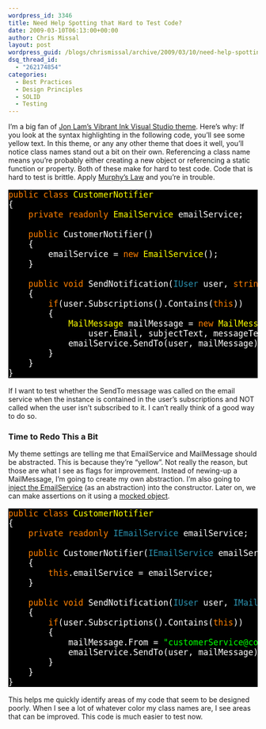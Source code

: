 ```yaml
---
wordpress_id: 3346
title: Need Help Spotting that Hard to Test Code?
date: 2009-03-10T06:13:00+00:00
author: Chris Missal
layout: post
wordpress_guid: /blogs/chrismissal/archive/2009/03/10/need-help-spotting-that-hard-to-test-code.aspx
dsq_thread_id:
  - "262174854"
categories:
  - Best Practices
  - Design Principles
  - SOLID
  - Testing
---
```

I&rsquo;m a big fan of <a href="http://www.iunknown.com/2007/06/vibrant_ink_vis.html" target="_blank">Jon Lam&#8217;s Vibrant Ink Visual Studio theme</a>. Here&rsquo;s why: If you look at the syntax highlighting in the following code, you&rsquo;ll see some yellow text. In this theme, or any any other theme that does it well, you&rsquo;ll notice class names stand out a bit on their own. Referencing a class name means you&rsquo;re probably either creating a new object or referencing a static function or property. Both of these make for hard to test code. Code that is hard to test is brittle. Apply <a href="http://en.wikipedia.org/wiki/Murphy%27s_law" target="_blank">Murphy&rsquo;s Law</a> and you&rsquo;re in trouble.

<pre style="background: black;font-size:120%"><span style="background: black none repeat scroll 0% 0%;color: #ff8000">public class </span><span style="background: black none repeat scroll 0% 0%;color: yellow">CustomerNotifier<br /></span><span style="background: black none repeat scroll 0% 0%;color: white">{<br />    </span><span style="background: black none repeat scroll 0% 0%;color: #ff8000">private readonly </span><span style="background: black none repeat scroll 0% 0%;color: yellow">EmailService </span><span style="background: black none repeat scroll 0% 0%;color: white">emailService;<br /><br />    </span><span style="background: black none repeat scroll 0% 0%;color: #ff8000">public </span><span style="background: black none repeat scroll 0% 0%;color: white">CustomerNotifier()<br />    {<br />        emailService = </span><span style="background: black none repeat scroll 0% 0%;color: #ff8000">new </span><span style="background: black none repeat scroll 0% 0%;color: yellow">EmailService</span><span style="background: black none repeat scroll 0% 0%;color: white">();<br />    }<br /><br />    </span><span style="background: black none repeat scroll 0% 0%;color: #ff8000">public void </span><span style="background: black none repeat scroll 0% 0%;color: white">SendNotification(</span><span style="background: black none repeat scroll 0% 0%;color: #2b91af">IUser </span><span style="background: black none repeat scroll 0% 0%;color: white">user, </span><span style="background: black none repeat scroll 0% 0%;color: #ff8000">string </span><span style="background: black none repeat scroll 0% 0%;color: white">subjectText, </span><span style="background: black none repeat scroll 0% 0%;color: #ff8000">string </span><span style="background: black none repeat scroll 0% 0%;color: white">messageText)<br />    {<br />        </span><span style="background: black none repeat scroll 0% 0%;color: #ff8000">if</span><span style="background: black none repeat scroll 0% 0%;color: white">(user.Subscriptions().Contains(</span><span style="background: black none repeat scroll 0% 0%;color: #ff8000">this</span><span style="background: black none repeat scroll 0% 0%;color: white">))<br />        {<br />            </span><span style="background: black none repeat scroll 0% 0%;color: yellow">MailMessage </span><span style="background: black none repeat scroll 0% 0%;color: white">mailMessage = </span><span style="background: black none repeat scroll 0% 0%;color: #ff8000">new </span><span style="background: black none repeat scroll 0% 0%;color: yellow">MailMessage</span><span style="background: black none repeat scroll 0% 0%;color: white">(</span><span style="background: black none repeat scroll 0% 0%;color: lime">"customerService@company.com"</span><span style="background: black none repeat scroll 0% 0%;color: white">, <br />                user.Email, subjectText, messageText);<br />            emailService.SendTo(user, mailMessage);<br />        }<br />    }<br />}<br /></span></pre>

[](http://11011.net/software/vspaste)

If I want to test whether the SendTo message was called on the email service when the instance is contained in the user&rsquo;s subscriptions and NOT called when the user isn&rsquo;t subscribed to it. I can&rsquo;t really think of a good way to do so.

### Time to Redo This a Bit

My theme settings are telling me that EmailService and MailMessage should be abstracted. This is because they&rsquo;re &ldquo;yellow&rdquo;. Not really the reason, but those are what I see as flags for improvement. Instead of newing-up a MailMessage, I&rsquo;m going to create my own abstraction. I&rsquo;m also going to <a href="http://martinfowler.com/articles/injection.html" target="_blank">inject the EmailService</a> (as an abstraction) into the constructor. Later on, we can make assertions on it using a <a href="http://ayende.com/projects/rhino-mocks.aspx" target="_blank">mocked object</a>.

<pre style="background: black;font-size:120%"><span style="background: black none repeat scroll 0% 0%;color: #ff8000">public class </span><span style="background: black none repeat scroll 0% 0%;color: yellow">CustomerNotifier<br /></span><span style="background: black none repeat scroll 0% 0%;color: white">{<br />    </span><span style="background: black none repeat scroll 0% 0%;color: #ff8000">private readonly </span><span style="background: black none repeat scroll 0% 0%;color: #2b91af">IEmailService </span><span style="background: black none repeat scroll 0% 0%;color: white">emailService;<br /><br />    </span><span style="background: black none repeat scroll 0% 0%;color: #ff8000">public </span><span style="background: black none repeat scroll 0% 0%;color: white">CustomerNotifier(</span><span style="background: black none repeat scroll 0% 0%;color: #2b91af">IEmailService </span><span style="background: black none repeat scroll 0% 0%;color: white">emailService)<br />    {<br />        </span><span style="background: black none repeat scroll 0% 0%;color: #ff8000">this</span><span style="background: black none repeat scroll 0% 0%;color: white">.emailService = emailService;<br />    }<br /><br />    </span><span style="background: black none repeat scroll 0% 0%;color: #ff8000">public void </span><span style="background: black none repeat scroll 0% 0%;color: white">SendNotification(</span><span style="background: black none repeat scroll 0% 0%;color: #2b91af">IUser </span><span style="background: black none repeat scroll 0% 0%;color: white">user, </span><span style="background: black none repeat scroll 0% 0%;color: #2b91af">IMailMessage </span><span style="background: black none repeat scroll 0% 0%;color: white">mailMessage)<br />    {<br />        </span><span style="background: black none repeat scroll 0% 0%;color: #ff8000">if</span><span style="background: black none repeat scroll 0% 0%;color: white">(user.Subscriptions().Contains(</span><span style="background: black none repeat scroll 0% 0%;color: #ff8000">this</span><span style="background: black none repeat scroll 0% 0%;color: white">))<br />        {<br />            mailMessage.From = </span><span style="background: black none repeat scroll 0% 0%;color: lime">"customerService@company.com"</span><span style="background: black none repeat scroll 0% 0%;color: white">;<br />            emailService.SendTo(user, mailMessage);<br />        }<br />    }<br />}<br /></span></pre>

[](http://11011.net/software/vspaste)

This helps me quickly identify areas of my code that seem to be designed poorly. When I see a lot of whatever color my class names are, I see areas that can be improved. This code is much easier to test now.